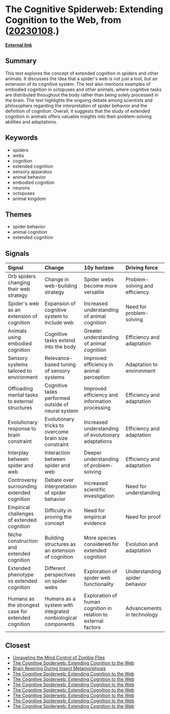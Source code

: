 # __The Cognitive Spiderweb: Extending Cognition to the Web__, from ([20230108](https://kghosh.substack.com/p/20230108).)

__[External link](https://www.quantamagazine.org/the-thoughts-of-a-spiderweb-20170523)__



## Summary

This text explores the concept of extended cognition in spiders and other animals. It discusses the idea that a spider's web is not just a tool, but an extension of its cognitive system. The text also mentions examples of embodied cognition in octopuses and other animals, where cognitive tasks are distributed throughout the body rather than being solely processed in the brain. The text highlights the ongoing debate among scientists and philosophers regarding the interpretation of spider behavior and the definition of cognition. Overall, it suggests that the study of extended cognition in animals offers valuable insights into their problem-solving abilities and adaptations.

## Keywords

* spiders
* webs
* cognition
* extended cognition
* sensory apparatus
* animal behavior
* embodied cognition
* neurons
* octopuses
* animal kingdom

## Themes

* spider behavior
* animal cognition
* extended cognition

## Signals

| Signal                                              | Change                                                      | 10y horizon                                                    | Driving force                  |
|:----------------------------------------------------|:------------------------------------------------------------|:---------------------------------------------------------------|:-------------------------------|
| Orb spiders changing their web strategy             | Change in web-building strategy                             | Spider webs become more versatile                              | Problem-solving and efficiency |
| Spider's web as an extension of cognition           | Expansion of cognitive system to include web                | Increased understanding of animal cognition                    | Need for problem-solving       |
| Animals using embodied cognition                    | Cognitive tasks extend into the body                        | Greater understanding of animal cognition                      | Efficiency and adaptation      |
| Sensory systems tailored to environment             | Relevance-based tuning of sensory systems                   | Improved efficiency in animal perception                       | Adaptation to environment      |
| Offloading mental tasks to external structures      | Cognitive tasks performed outside of neural system          | Improved efficiency and information processing                 | Efficiency and adaptation      |
| Evolutionary response to brain constraint           | Evolutionary tricks to overcome brain size constraint       | Increased understanding of evolutionary adaptations            | Efficiency and adaptation      |
| Interplay between spider and web                    | Interaction between spider and web                          | Deeper understanding of problem-solving                        | Efficiency and adaptation      |
| Controversy surrounding extended cognition          | Debate over interpretation of spider behavior               | Increased scientific investigation                             | Need for understanding         |
| Empirical challenges of extended cognition          | Difficulty in proving the concept                           | Need for empirical evidence                                    | Need for proof                 |
| Niche construction and extended cognition           | Building structures as an extension of cognition            | More species considered for extended cognition                 | Evolution and adaptation       |
| Extended phenotype vs extended cognition            | Different perspectives on spider webs                       | Exploration of spider web functionality                        | Understanding spider behavior  |
| Humans as the strongest case for extended cognition | Humans as a system with integrated nonbiological components | Exploration of human cognition in relation to external factors | Advancements in technology     |

## Closest

* [Unraveling the Mind Control of Zombie Flies](7716ffd31f1b9f566bacf04995fd94f9)
* [The Cognitive Spiderweb: Extending Cognition to the Web](870cf0da8080715e60bf3cef2094cc2a)
* [Brain Rewiring During Insect Metamorphosis](bcf5820227220a93cb3923e1d8c64a6c)
* [The Cognitive Spiderweb: Extending Cognition to the Web](870cf0da8080715e60bf3cef2094cc2a)
* [The Cognitive Spiderweb: Extending Cognition to the Web](870cf0da8080715e60bf3cef2094cc2a)
* [The Cognitive Spiderweb: Extending Cognition to the Web](870cf0da8080715e60bf3cef2094cc2a)
* [The Cognitive Spiderweb: Extending Cognition to the Web](870cf0da8080715e60bf3cef2094cc2a)
* [The Cognitive Spiderweb: Extending Cognition to the Web](870cf0da8080715e60bf3cef2094cc2a)
* [The Cognitive Spiderweb: Extending Cognition to the Web](870cf0da8080715e60bf3cef2094cc2a)
* [The Cognitive Spiderweb: Extending Cognition to the Web](870cf0da8080715e60bf3cef2094cc2a)